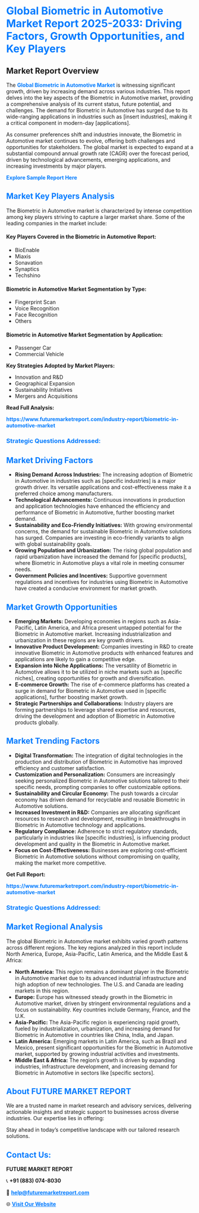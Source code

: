<h1 style="color: #007BFF;">Global Biometric in Automotive Market Report 2025-2033: Driving Factors, Growth Opportunities, and Key Players</h1>

<section id="overview">
<h2>Market Report Overview</h2>
<p>The <a href="https://www.futuremarketreport.com/industry-report/biometric-in-automotive-market" style="color: #007BFF; text-decoration: none;"><strong>Global Biometric in Automotive Market</strong></a> is witnessing significant growth, driven by increasing demand across various industries. This report delves into the key aspects of the Biometric in Automotive market, providing a comprehensive analysis of its current status, future potential, and challenges. The demand for Biometric in Automotive has surged due to its wide-ranging applications in industries such as [insert industries], making it a critical component in modern-day [applications].</p>
<p>As consumer preferences shift and industries innovate, the Biometric in Automotive market continues to evolve, offering both challenges and opportunities for stakeholders. The global market is expected to expand at a substantial compound annual growth rate (CAGR) over the forecast period, driven by technological advancements, emerging applications, and increasing investments by major players.</p>
</section>

<section id="overview">
<p><a href="https://www.futuremarketreport.com/request-sample/reportId=64004" style="color: #007BFF; text-decoration: none;"><strong>Explore Sample Report Here</strong></a></p>
</section>

<section id="key-players">
<h2 style="color: #007BFF;">Market Key Players Analysis</h2>
<p>The Biometric in Automotive market is characterized by intense competition among key players striving to capture a larger market share. Some of the leading companies in the market include:</p>
<h4>Key Players Covered in the Biometric in Automotive Report:</h4>
<ul><li>BioEnable</li><li>Miaxis</li><li>Sonavation</li><li>Synaptics</li><li>Techshino</li></ul>
<h4>Biometric in Automotive Market Segmentation by Type:</h4>
<ul><li>Fingerprint Scan</li><li>Voice Recognition</li><li>Face Recognition</li><li>Others</li></ul>

<h4>Biometric in Automotive Market Segmentation by Application:</h4>
<ul><li>Passenger Car</li><li>Commercial Vehicle</li></ul>
<p><strong>Key Strategies Adopted by Market Players:</strong></p>
<ul>
<li>Innovation and R&D</li>
<li>Geographical Expansion</li>
<li>Sustainability Initiatives</li>
<li>Mergers and Acquisitions</li>
</ul>
</section>

<section>
<p><strong>Read Full Analysis: </strong></p><a href="https://www.futuremarketreport.com/industry-report/biometric-in-automotive-market" style="color: #007BFF; text-decoration: none;"><strong>https://www.futuremarketreport.com/industry-report/biometric-in-automotive-market</strong></a>
<h3 style="color: #007BFF;">Strategic Questions Addressed:</h3>
</section>

<section id="driving-factors">
<h2 style="color: #007BFF;">Market Driving Factors</h2>
<ul>
<li><strong>Rising Demand Across Industries:</strong> The increasing adoption of Biometric in Automotive in industries such as [specific industries] is a major growth driver. Its versatile applications and cost-effectiveness make it a preferred choice among manufacturers.</li>
<li><strong>Technological Advancements:</strong> Continuous innovations in production and application technologies have enhanced the efficiency and performance of Biometric in Automotive, further boosting market demand.</li>
<li><strong>Sustainability and Eco-Friendly Initiatives:</strong> With growing environmental concerns, the demand for sustainable Biometric in Automotive solutions has surged. Companies are investing in eco-friendly variants to align with global sustainability goals.</li>
<li><strong>Growing Population and Urbanization:</strong> The rising global population and rapid urbanization have increased the demand for [specific products], where Biometric in Automotive plays a vital role in meeting consumer needs.</li>
<li><strong>Government Policies and Incentives:</strong> Supportive government regulations and incentives for industries using Biometric in Automotive have created a conducive environment for market growth.</li>
</ul>
</section>

<section id="growth-opportunities">
<h2 style="color: #007BFF;">Market Growth Opportunities</h2>
<ul>
<li><strong>Emerging Markets:</strong> Developing economies in regions such as Asia-Pacific, Latin America, and Africa present untapped potential for the Biometric in Automotive market. Increasing industrialization and urbanization in these regions are key growth drivers.</li>
<li><strong>Innovative Product Development:</strong> Companies investing in R&D to create innovative Biometric in Automotive products with enhanced features and applications are likely to gain a competitive edge.</li>
<li><strong>Expansion into Niche Applications:</strong> The versatility of Biometric in Automotive allows it to be utilized in niche markets such as [specific niches], creating opportunities for growth and diversification.</li>
<li><strong>E-commerce Growth:</strong> The rise of e-commerce platforms has created a surge in demand for Biometric in Automotive used in [specific applications], further boosting market growth.</li>
<li><strong>Strategic Partnerships and Collaborations:</strong> Industry players are forming partnerships to leverage shared expertise and resources, driving the development and adoption of Biometric in Automotive products globally.</li>
</ul>
</section>

<section id="trending-factors">
<h2 style="color: #007BFF;">Market Trending Factors</h2>
<ul>
<li><strong>Digital Transformation:</strong> The integration of digital technologies in the production and distribution of Biometric in Automotive has improved efficiency and customer satisfaction.</li>
<li><strong>Customization and Personalization:</strong> Consumers are increasingly seeking personalized Biometric in Automotive solutions tailored to their specific needs, prompting companies to offer customizable options.</li>
<li><strong>Sustainability and Circular Economy:</strong> The push towards a circular economy has driven demand for recyclable and reusable Biometric in Automotive solutions.</li>
<li><strong>Increased Investment in R&D:</strong> Companies are allocating significant resources to research and development, resulting in breakthroughs in Biometric in Automotive technology and applications.</li>
<li><strong>Regulatory Compliance:</strong> Adherence to strict regulatory standards, particularly in industries like [specific industries], is influencing product development and quality in the Biometric in Automotive market.</li>
<li><strong>Focus on Cost-Effectiveness:</strong> Businesses are exploring cost-efficient Biometric in Automotive solutions without compromising on quality, making the market more competitive.</li>
</ul>
</section>

<section>
<p><strong>Get Full Report: </strong></p><a href="https://www.futuremarketreport.com/industry-report/biometric-in-automotive-market" style="color: #007BFF; text-decoration: none;"><strong>https://www.futuremarketreport.com/industry-report/biometric-in-automotive-market</strong></a>
<h3 style="color: #007BFF;">Strategic Questions Addressed:</h3>
</section>


<section id="regional-analysis">
<h2 style="color: #007BFF;">Market Regional Analysis</h2>
<p>The global Biometric in Automotive market exhibits varied growth patterns across different regions. The key regions analyzed in this report include North America, Europe, Asia-Pacific, Latin America, and the Middle East & Africa:</p>
<ul>
<li><strong>North America:</strong> This region remains a dominant player in the Biometric in Automotive market due to its advanced industrial infrastructure and high adoption of new technologies. The U.S. and Canada are leading markets in this region.</li>
<li><strong>Europe:</strong> Europe has witnessed steady growth in the Biometric in Automotive market, driven by stringent environmental regulations and a focus on sustainability. Key countries include Germany, France, and the U.K.</li>
<li><strong>Asia-Pacific:</strong> The Asia-Pacific region is experiencing rapid growth, fueled by industrialization, urbanization, and increasing demand for Biometric in Automotive in countries like China, India, and Japan.</li>
<li><strong>Latin America:</strong> Emerging markets in Latin America, such as Brazil and Mexico, present significant opportunities for the Biometric in Automotive market, supported by growing industrial activities and investments.</li>
<li><strong>Middle East & Africa:</strong> The region’s growth is driven by expanding industries, infrastructure development, and increasing demand for Biometric in Automotive in sectors like [specific sectors].</li>
</ul>
</section>

<footer>
<h2 style="color: #007BFF;">About FUTURE MARKET REPORT</h2>
<p>We are a trusted name in market research and advisory services, delivering actionable insights and strategic support to businesses across diverse industries. Our expertise lies in offering:</p>

<p>Stay ahead in today’s competitive landscape with our tailored research solutions.</p>

<h2 style="color: #007BFF;">Contact Us:</h2>
<p><strong>FUTURE MARKET REPORT</strong></p>
<p>📞 <strong>+91 (883) 074-8030</strong></p>
<p>📧 <strong><a href="mailto:help@futuremarketreport.com" style="color: #007BFF;">help@futuremarketreport.com</a></strong></p>
<p>🌐 <strong><a href="https://www.futuremarketreport.com/" style="color: #007BFF;">Visit Our Website</a></strong></p>
</footer>